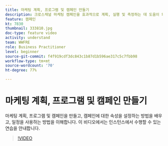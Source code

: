 ```yaml
---
title: 마케팅 계획, 프로그램 및 캠페인 만들기
description: 크로스채널 마케팅 캠페인을 효과적으로 계획, 실행 및 측정하는 데 도움이 되는 Adobe Campaign의 주요 개념을 이해합니다.
feature: 캠페인
kt: 7830
thumbnail: 333810.jpg
doc-type: feature video
activity: understand
team: WWFRE
role: Business Practitioner
level: beginner
source-git-commit: f4f919cdf3dc843c1b87d1b596ae317c5c7fbb98
workflow-type: tm+mt
source-wordcount: '70'
ht-degree: 77%

---
```



# 마케팅 계획, 프로그램 및 캠페인 만들기

마케팅 계획, 프로그램 및 캠페인을 만들고, 캠페인에 대한 속성을 설정하는 방법을 배우고, 일정을 사용하는 방법을 이해합니다.
이 비디오에서는 인스턴스에서 수행할 수 있는 연습을 안내합니다.

>[!VIDEO](https://video.tv.adobe.com/v/333810?quality=12)
